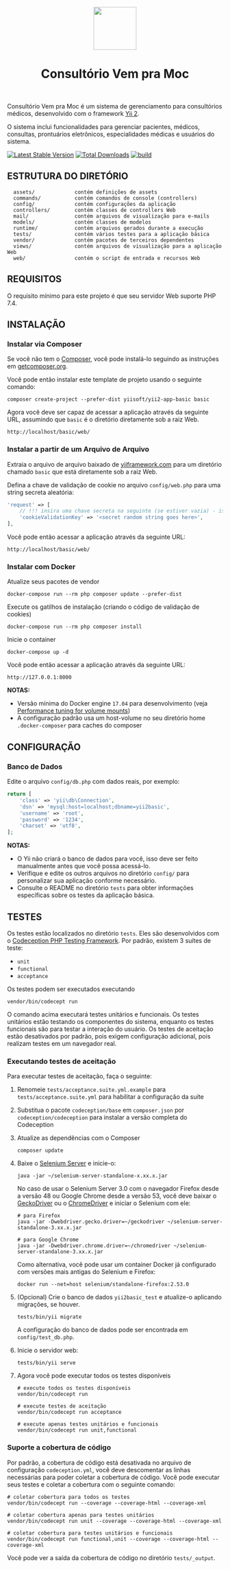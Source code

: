 <p align="center">
    <a href="https://github.com/yiisoft" target="_blank">
        <img src="https://avatars0.githubusercontent.com/u/993323" height="100px">
    </a>
    <h1 align="center">Consultório Vem pra Moc</h1>
    <br>
</p>

Consultório Vem pra Moc é um sistema de gerenciamento para consultórios médicos, desenvolvido com o framework [Yii 2](https://www.yiiframework.com/).

O sistema inclui funcionalidades para gerenciar pacientes, médicos, consultas, prontuários eletrônicos, especialidades médicas e usuários do sistema.

[![Latest Stable Version](https://img.shields.io/packagist/v/yiisoft/yii2-app-basic.svg)](https://packagist.org/packages/yiisoft/yii2-app-basic)
[![Total Downloads](https://img.shields.io/packagist/dt/yiisoft/yii2-app-basic.svg)](https://packagist.org/packages/yiisoft/yii2-app-basic)
[![build](https://github.com/yiisoft/yii2-app-basic/workflows/build/badge.svg)](https://github.com/yiisoft/yii2-app-basic/actions?query=workflow%3Abuild)

ESTRUTURA DO DIRETÓRIO
----------------------

      assets/             contém definições de assets
      commands/           contém comandos de console (controllers)
      config/             contém configurações da aplicação
      controllers/        contém classes de controllers Web
      mail/               contém arquivos de visualização para e-mails
      models/             contém classes de modelos
      runtime/            contém arquivos gerados durante a execução
      tests/              contém vários testes para a aplicação básica
      vendor/             contém pacotes de terceiros dependentes
      views/              contém arquivos de visualização para a aplicação Web
      web/                contém o script de entrada e recursos Web

REQUISITOS
----------

O requisito mínimo para este projeto é que seu servidor Web suporte PHP 7.4.

INSTALAÇÃO
----------

### Instalar via Composer

Se você não tem o [Composer](https://getcomposer.org/), você pode instalá-lo seguindo as instruções em [getcomposer.org](https://getcomposer.org/doc/00-intro.md#installation-nix).

Você pode então instalar este template de projeto usando o seguinte comando:

~~~
composer create-project --prefer-dist yiisoft/yii2-app-basic basic
~~~

Agora você deve ser capaz de acessar a aplicação através da seguinte URL, assumindo que `basic` é o diretório diretamente sob a raiz Web.

~~~
http://localhost/basic/web/
~~~

### Instalar a partir de um Arquivo de Arquivo

Extraia o arquivo de arquivo baixado de [yiiframework.com](https://www.yiiframework.com/download/) para um diretório chamado `basic` que está diretamente sob a raiz Web.

Defina a chave de validação de cookie no arquivo `config/web.php` para uma string secreta aleatória:

```php
'request' => [
    // !!! insira uma chave secreta na seguinte (se estiver vazia) - isso é necessário para a validação de cookies
    'cookieValidationKey' => '<secret random string goes here>',
],
```

Você pode então acessar a aplicação através da seguinte URL:

~~~
http://localhost/basic/web/
~~~

### Instalar com Docker

Atualize seus pacotes de vendor

    docker-compose run --rm php composer update --prefer-dist
    
Execute os gatilhos de instalação (criando o código de validação de cookies)

    docker-compose run --rm php composer install    
    
Inicie o container

    docker-compose up -d
    
Você pode então acessar a aplicação através da seguinte URL:

    http://127.0.0.1:8000

**NOTAS:** 
- Versão mínima do Docker engine `17.04` para desenvolvimento (veja [Performance tuning for volume mounts](https://docs.docker.com/docker-for-mac/osxfs-caching/))
- A configuração padrão usa um host-volume no seu diretório home `.docker-composer` para caches do composer

CONFIGURAÇÃO
-------------

### Banco de Dados

Edite o arquivo `config/db.php` com dados reais, por exemplo:

```php
return [
    'class' => 'yii\db\Connection',
    'dsn' => 'mysql:host=localhost;dbname=yii2basic',
    'username' => 'root',
    'password' => '1234',
    'charset' => 'utf8',
];
```

**NOTAS:**
- O Yii não criará o banco de dados para você, isso deve ser feito manualmente antes que você possa acessá-lo.
- Verifique e edite os outros arquivos no diretório `config/` para personalizar sua aplicação conforme necessário.
- Consulte o README no diretório `tests` para obter informações específicas sobre os testes da aplicação básica.

TESTES
------

Os testes estão localizados no diretório `tests`. Eles são desenvolvidos com o [Codeception PHP Testing Framework](https://codeception.com/).
Por padrão, existem 3 suítes de teste:

- `unit`
- `functional`
- `acceptance`

Os testes podem ser executados executando

```
vendor/bin/codecept run
```

O comando acima executará testes unitários e funcionais. Os testes unitários estão testando os componentes do sistema, enquanto os testes funcionais são para testar a interação do usuário. Os testes de aceitação estão desativados por padrão, pois exigem configuração adicional, pois realizam testes em um navegador real.

### Executando testes de aceitação

Para executar testes de aceitação, faça o seguinte:  

1. Renomeie `tests/acceptance.suite.yml.example` para `tests/acceptance.suite.yml` para habilitar a configuração da suíte

2. Substitua o pacote `codeception/base` em `composer.json` por `codeception/codeception` para instalar a versão completa do Codeception

3. Atualize as dependências com o Composer 

    ```
    composer update  
    ```

4. Baixe o [Selenium Server](https://www.seleniumhq.org/download/) e inicie-o:

    ```
    java -jar ~/selenium-server-standalone-x.xx.x.jar
    ```

    No caso de usar o Selenium Server 3.0 com o navegador Firefox desde a versão 48 ou Google Chrome desde a versão 53, você deve baixar o [GeckoDriver](https://github.com/mozilla/geckodriver/releases) ou o [ChromeDriver](https://sites.google.com/a/chromium.org/chromedriver/downloads) e iniciar o Selenium com ele:

    ```
    # para Firefox
    java -jar -Dwebdriver.gecko.driver=~/geckodriver ~/selenium-server-standalone-3.xx.x.jar
    
    # para Google Chrome
    java -jar -Dwebdriver.chrome.driver=~/chromedriver ~/selenium-server-standalone-3.xx.x.jar
    ``` 
    
    Como alternativa, você pode usar um container Docker já configurado com versões mais antigas do Selenium e Firefox:
    
    ```
    docker run --net=host selenium/standalone-firefox:2.53.0
    ```

5. (Opcional) Crie o banco de dados `yii2basic_test` e atualize-o aplicando migrações, se houver.

   ```
   tests/bin/yii migrate
   ```

   A configuração do banco de dados pode ser encontrada em `config/test_db.php`.

6. Inicie o servidor web:

    ```
    tests/bin/yii serve
    ```

7. Agora você pode executar todos os testes disponíveis

   ```
   # execute todos os testes disponíveis
   vendor/bin/codecept run

   # execute testes de aceitação
   vendor/bin/codecept run acceptance

   # execute apenas testes unitários e funcionais
   vendor/bin/codecept run unit,functional
   ```

### Suporte a cobertura de código

Por padrão, a cobertura de código está desativada no arquivo de configuração `codeception.yml`, você deve descomentar as linhas necessárias para poder coletar a cobertura de código. Você pode executar seus testes e coletar a cobertura com o seguinte comando:

```
# coletar cobertura para todos os testes
vendor/bin/codecept run --coverage --coverage-html --coverage-xml

# coletar cobertura apenas para testes unitários
vendor/bin/codecept run unit --coverage --coverage-html --coverage-xml

# coletar cobertura para testes unitários e funcionais
vendor/bin/codecept run functional,unit --coverage --coverage-html --coverage-xml
```

Você pode ver a saída da cobertura de código no diretório `tests/_output`.
